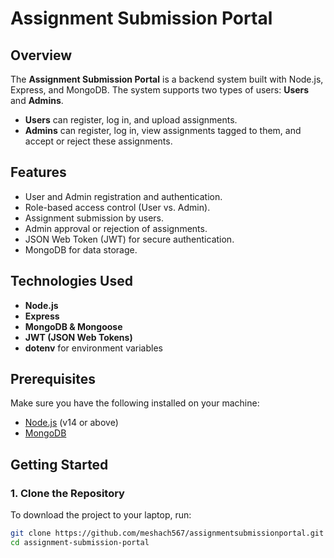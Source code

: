 # Assignment Submission Portal

## Overview

The **Assignment Submission Portal** is a backend system built with Node.js, Express, and MongoDB. The system supports two types of users: **Users** and **Admins**.

- **Users** can register, log in, and upload assignments.
- **Admins** can register, log in, view assignments tagged to them, and accept or reject these assignments.

## Features

- User and Admin registration and authentication.
- Role-based access control (User vs. Admin).
- Assignment submission by users.
- Admin approval or rejection of assignments.
- JSON Web Token (JWT) for secure authentication.
- MongoDB for data storage.

## Technologies Used

- **Node.js**
- **Express**
- **MongoDB & Mongoose**
- **JWT (JSON Web Tokens)**
- **dotenv** for environment variables

## Prerequisites

Make sure you have the following installed on your machine:

- [Node.js](https://nodejs.org/) (v14 or above)
- [MongoDB](https://www.mongodb.com/)

## Getting Started

### 1. Clone the Repository

To download the project to your laptop, run:

```bash
git clone https://github.com/meshach567/assignmentsubmissionportal.git
cd assignment-submission-portal
